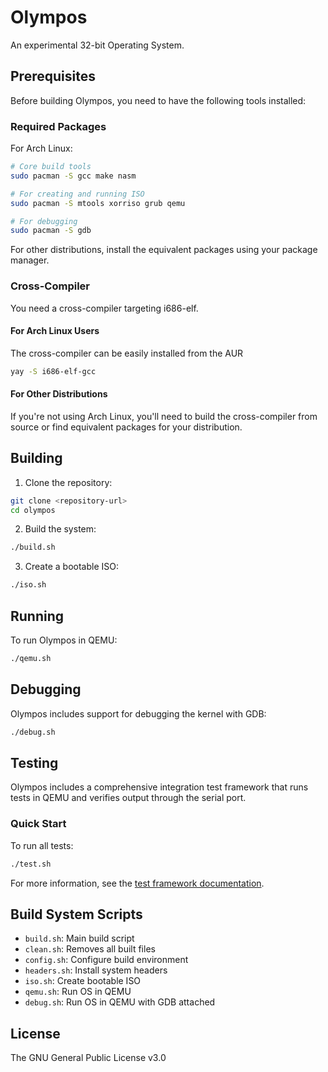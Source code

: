 # Olympos
An experimental 32-bit Operating System.

## Prerequisites

Before building Olympos, you need to have the following tools installed:

### Required Packages

For Arch Linux:
```bash
# Core build tools
sudo pacman -S gcc make nasm

# For creating and running ISO
sudo pacman -S mtools xorriso grub qemu

# For debugging
sudo pacman -S gdb
```

For other distributions, install the equivalent packages using your package manager.

### Cross-Compiler
You need a cross-compiler targeting i686-elf.

#### For Arch Linux Users
The cross-compiler can be easily installed from the AUR

```bash
yay -S i686-elf-gcc
```

#### For Other Distributions
If you're not using Arch Linux, you'll need to build the cross-compiler from source or find equivalent packages for your distribution.

## Building

1. Clone the repository:
```bash
git clone <repository-url>
cd olympos
```

2. Build the system:
```bash
./build.sh
```

3. Create a bootable ISO:
```bash
./iso.sh
```

## Running

To run Olympos in QEMU:
```bash
./qemu.sh
```

## Debugging
Olympos includes support for debugging the kernel with GDB:
```bash
./debug.sh
```

## Testing

Olympos includes a comprehensive integration test framework that runs tests in QEMU and verifies output
through the serial port.

### Quick Start

To run all tests:
```bash
./test.sh
```

For more information, see the [test framework documentation](tests/README.md).

## Build System Scripts

- `build.sh`: Main build script
- `clean.sh`: Removes all built files
- `config.sh`: Configure build environment
- `headers.sh`: Install system headers
- `iso.sh`: Create bootable ISO
- `qemu.sh`: Run OS in QEMU
- `debug.sh`: Run OS in QEMU with GDB attached

## License

The GNU General Public License v3.0
